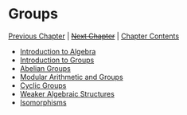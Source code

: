 # Groups <!-- omit in toc -->

[Previous Chapter][prev] | [~~Next Chapter~~][next] | [Chapter Contents][index]

[prev]: ../04sets/index
[next]: ../index
[index]: ../index

- [Introduction to Algebra](./01algebra)
- [Introduction to Groups](./02groups)
- [Abelian Groups](./03abelian)
- [Modular Arithmetic and Groups](./04modmaths)
- [Cyclic Groups](./05cyclic)
- [Weaker Algebraic Structures](./06weakalgebra)
- [Isomorphisms](./07ismorphism)
